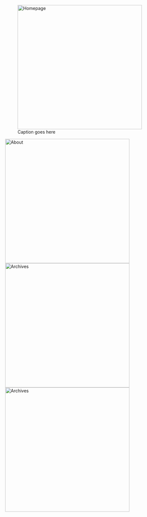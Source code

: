 <figure>
    <img src="https://cloud.githubusercontent.com/assets/3167278/11914284/760f3150-a6a2-11e5-81a4-867c306ebe87.png" alt="Homepage" width="400px"/>
    <figcaption>Caption goes here</figcaption>
</figure>
<img src="https://cloud.githubusercontent.com/assets/3167278/11914286/7b7f5322-a6a2-11e5-92b6-3e13d21823bd.png" alt="About" width="400px"/>
<img src="https://cloud.githubusercontent.com/assets/3167278/11914287/7e400f8e-a6a2-11e5-9d9d-87453db8007c.png" alt="Archives" width="400px"/>
<img src="https://cloud.githubusercontent.com/assets/3167278/11914308/2a15e32e-a6a3-11e5-97e6-0a6d21f81df9.png" alt="Archives" width="400px"/>
